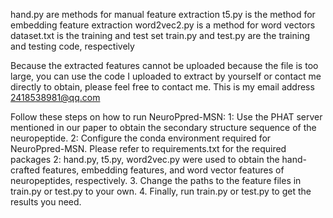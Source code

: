 hand.py are methods for manual feature extraction
t5.py is the method for embedding feature extraction
word2vec2.py is a method for word vectors
dataset.txt is the training and test set
train.py and test.py are the training and testing code, respectively

Because the extracted features cannot be uploaded because the file is too large, you can use the code I uploaded to extract by yourself or contact me directly to obtain, please feel free to contact me. This is my email address 2418538981@qq.com

Follow these steps on how to run NeuroPpred-MSN:
1: Use the PHAT server mentioned in our paper to obtain the secondary structure sequence of the neuropeptide.
2: Configure the conda environment required for NeuroPpred-MSN. Please refer to requirements.txt for the required packages
2: hand.py, t5.py, word2vec.py were used to obtain the hand-crafted features, embedding features, and word vector features of neuropeptides, respectively.
3. Change the paths to the feature files in train.py or test.py to your own.
4. Finally, run train.py or test.py to get the results you need.
